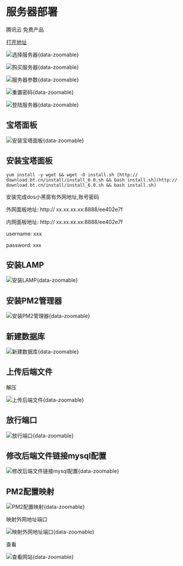 # 服务器部署

腾讯云 免费产品

[打开地址](https://cloud.tencent.com/act/free?fromSource=gwzcw.367585.367585.367585)

![选择服务器](./img/服务器部署/01.png){data-zoomable}

![购买服务器](./img/服务器部署/02.png){data-zoomable}

![服务器参数](./img/服务器部署/03.png){data-zoomable}

![重置密码](./img/服务器部署/04.png){data-zoomable}

![登陆服务器](./img/服务器部署/05.png){data-zoomable}

## 宝塔面板

![安装宝塔面板](./img/服务器部署/06.png){data-zoomable}

## 安装宝塔面板

```
yum install -y wget && wget -O install.sh [http:// download.bt.cn/install/install_6.0.sh && bash install.sh](http:// download.bt.cn/install/install_6.0.sh && bash install.sh)
```

安装完成dos小黑窗有外网地址,账号密码

外网面板地址: http:// xx.xx.xx.xx:8888/ee402e7f

内网面板地址: http:// xx.xx.xx.xx:8888/ee402e7f

username: xxx

password: xxx


## 安装LAMP

![安装LAMP](./img/服务器部署/07.png){data-zoomable}

## 安装PM2管理器

![安装PM2管理器](./img/服务器部署/08.png){data-zoomable}

## 新建数据库

![新建数据库](./img/服务器部署/09.png){data-zoomable}

## 上传后端文件

 解压

![上传后端文件](./img/服务器部署/10.png){data-zoomable}

## 放行端口

![放行端口](./img/服务器部署/11.png){data-zoomable}

## 修改后端文件链接mysql配置

![修改后端文件链接mysql配置](./img/服务器部署/12.png){data-zoomable}

## PM2配置映射

![PM2配置映射](./img/服务器部署/13.png){data-zoomable}

 映射外网地址端口

![映射外网地址端口](./img/服务器部署/14.png){data-zoomable}

 查看

![查看网站](./img/服务器部署/15.png){data-zoomable}